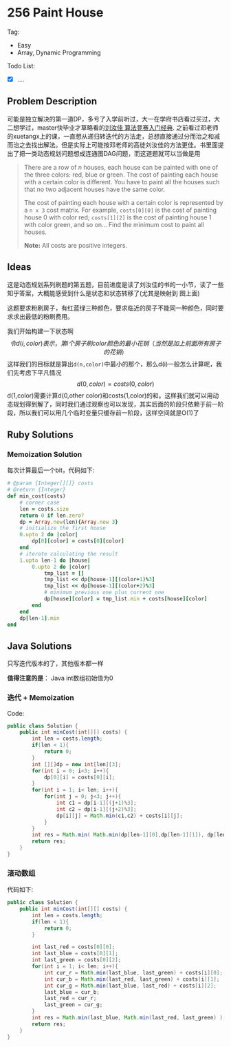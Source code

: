# 256 Paint House

Tag:

- Easy
- Array, Dynamic Programming

Todo List:

- [x] ....


## Problem Description

可能是独立解决的第一道DP，多亏了入学前听过，大一在学府书店看过买过，大二想学过，master快毕业才草略看的[刘汝佳 算法竞赛入门经典](https://book.douban.com/subject/4138920/). 之前看过邓老师的xuetangx上的课，一直想从递归转迭代的方法走，总想直接通过分而治之和减而治之去找出解法。但是实际上可能按邓老师的高徒刘汝佳的方法更佳。书里面提出了把一类动态规划问题想成连通图DAG问题，而这道题就可以当做是用

>  There are a row of *n* houses, each house can be painted with one of the three colors: red, blue or green. The cost of painting each house with a certain color is different. You have to paint all the houses such that no two adjacent houses have the same color.
>
>  The cost of painting each house with a certain color is represented by a `n x 3` cost matrix. For example, `costs[0][0]` is the cost of painting house 0 with color red; `costs[1][2]` is the cost of painting house 1 with color green, and so on... Find the minimum cost to paint all houses.
>
>  **Note:**
>  All costs are positive integers.

## Ideas 

这是动态规划系列刷题的第五题，目前进度是读了刘汝佳的书的一小节，读了一些知乎答案，大概能感受到什么是状态和状态转移了(尤其是映射到 图上面)

这题要求粉刷房子，有红蓝绿三种颜色，要求临近的房子不能同一种颜色，同时要求求出最低的粉刷费用。

我们开始构建一下状态啊
$$
令 d(i, color) 表示，第i个房子刷color颜色的最小花销 （当然是加上前面所有房子的花销）
$$
这样我们的目标就是算出`d(n,color)`中最小的那个，那么d(i)一般怎么计算呢，我们先考虑下平凡情况
$$
d(0, color) = costs(0,color)
$$
d(1,color)需要计算d(0,other color)和costs(1,color)的和。这样我们就可以用动态规划得到解了，同时我们通过观察也可以发现，其实后面的阶段只依赖于前一阶段，所以我们可以用几个临时变量只缓存前一阶段，这样空间就是O(1)了

## Ruby Solutions

### Memoization Solution

每次计算最后一个bit，代码如下:

```ruby
# @param {Integer[][]} costs
# @return {Integer}
def min_cost(costs)
    # corner case
    len = costs.size
    return 0 if len.zero?
    dp = Array.new(len){Array.new 3}
    # initialize the first house
    0.upto 2 do |color|
        dp[0][color] = costs[0][color]
    end
    # iterate calculating the result
    1.upto len-1 do |house|
        0.upto 2 do |color|
            tmp_list = []
            tmp_list << dp[house-1][(color+1)%3]
            tmp_list << dp[house-1][(color+2)%3]
            # minimum previous one plus current one
            dp[house][color] = tmp_list.min + costs[house][color]
        end
    end
    dp[len-1].min
end
```



## Java Solutions

只写迭代版本的了，其他版本都一样

**值得注意的是**： Java int数组初始值为0

### 迭代 + Memoization

Code:

```java
public class Solution {
    public int minCost(int[][] costs) {
        int len = costs.length;
        if(len < 1){
            return 0;
        }
        int [][]dp = new int[len][3];
        for(int i = 0; i<3; i++){
            dp[0][i] = costs[0][i];
        }
        for(int i = 1; i< len; i++){
            for(int j = 0; j<3; j++){
                int c1 = dp[i-1][(j+1)%3];
                int c2 = dp[i-1][(j+2)%3];
                dp[i][j] = Math.min(c1,c2) + costs[i][j];
            }
        }
        int res = Math.min( Math.min(dp[len-1][0],dp[len-1][1]), dp[len-1][2] );
        return res;
    }
}
```

### 滚动数组

代码如下:

```java
public class Solution {
    public int minCost(int[][] costs) {
        int len = costs.length;
        if(len < 1){
            return 0;
        }

        int last_red = costs[0][0];
        int last_blue = costs[0][1];
        int last_green = costs[0][2];
        for(int i = 1; i< len; i++){
            int cur_r = Math.min(last_blue, last_green) + costs[i][0];
            int cur_b = Math.min(last_red, last_green) + costs[i][1];
            int cur_g = Math.min(last_blue, last_red) + costs[i][2];
            last_blue = cur_b;
            last_red = cur_r;
            last_green = cur_g;
        }
        int res = Math.min(last_blue, Math.min(last_red, last_green) );
        return res;
    }
}
```

### 